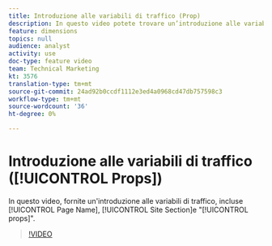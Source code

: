 ```yaml
---
title: Introduzione alle variabili di traffico (Prop)
description: In questo video potete trovare un’introduzione alle variabili di traffico, inclusi Nome pagina, Sezione sito e "prop".
feature: dimensions
topics: null
audience: analyst
activity: use
doc-type: feature video
team: Technical Marketing
kt: 3576
translation-type: tm+mt
source-git-commit: 24ad92b0ccdf1112e3ed4a0968cd47db757598c3
workflow-type: tm+mt
source-wordcount: '36'
ht-degree: 0%

---
```



# Introduzione alle variabili di traffico ([!UICONTROL Props])

In questo video, fornite un&#39;introduzione alle variabili di traffico, incluse [!UICONTROL Page Name], [!UICONTROL Site Section]e &quot;[!UICONTROL props]&quot;.

>[!VIDEO](https://video.tv.adobe.com/v/28767/?quality=12)
